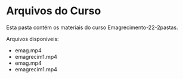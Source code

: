 # Arquivos do Curso

Esta pasta contém os materiais do curso Emagrecimento-22-2pastas.

Arquivos disponíveis:
- emag.mp4
- emagrecim1.mp4
- emag.mp4
- emagrecim1.mp4